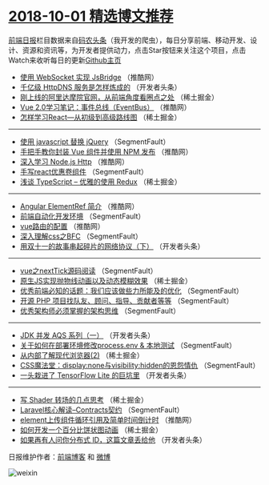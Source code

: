 # [2018-10-01 精选博文推荐](http://hao.caibaojian.com/date/2018/10/01)

[前端日报](http://caibaojian.com/c/news)栏目数据来自[码农头条](http://hao.caibaojian.com/)（我开发的爬虫），每日分享前端、移动开发、设计、资源和资讯等，为开发者提供动力，点击Star按钮来关注这个项目，点击Watch来收听每日的更新[Github主页](https://github.com/kujian/frontendDaily)
* [使用 WebSocket 实现 JsBridge](http://hao.caibaojian.com/87940.html) （推酷网）
* [千亿级 HttpDNS 服务是怎样炼成的](http://hao.caibaojian.com/87917.html) （开发者头条）
* [刚上线的阿里达摩院官网，从前端角度看圈点之处](http://hao.caibaojian.com/87904.html) （稀土掘金）
* [Vue 2.0学习笔记：事件总线（EventBus）](http://hao.caibaojian.com/87935.html) （推酷网）
* [怎样学习React—从初级到高级路线图](http://hao.caibaojian.com/87903.html) （稀土掘金）

***
* [使用 javascript 替换 jQuery](http://hao.caibaojian.com/87879.html) （SegmentFault）
* [手把手教你封装 Vue 组件并使用 NPM 发布](http://hao.caibaojian.com/87942.html) （推酷网）
* [深入学习 Node.js Http](http://hao.caibaojian.com/87944.html) （推酷网）
* [手写react优惠卷组件](http://hao.caibaojian.com/87893.html) （SegmentFault）
* [浅谈 TypeScript &#8211; 优雅的使用 Redux](http://hao.caibaojian.com/87901.html) （稀土掘金）

***
* [Angular ElementRef 简介](http://hao.caibaojian.com/87938.html) （推酷网）
* [前端自动化开发环境](http://hao.caibaojian.com/87896.html) （SegmentFault）
* [vue路由的配置](http://hao.caibaojian.com/87939.html) （推酷网）
* [深入理解css之BFC](http://hao.caibaojian.com/87897.html) （SegmentFault）
* [用双十一的故事串起碎片的网络协议（下）](http://hao.caibaojian.com/87920.html) （开发者头条）

***
* [vue之nextTick源码阅读](http://hao.caibaojian.com/87898.html) （SegmentFault）
* [原生JS实现抛物线动画以及动态模糊效果](http://hao.caibaojian.com/87899.html) （稀土掘金）
* [优秀前端必知的话题：我们应该做些力所能及的优化](http://hao.caibaojian.com/87880.html) （SegmentFault）
* [开源 PHP 项目找队友、顾问、指导、贡献者等等](http://hao.caibaojian.com/87891.html) （SegmentFault）
* [优秀架构师必须掌握的架构思维](http://hao.caibaojian.com/87881.html) （SegmentFault）

***
* [JDK 并发 AQS 系列（一）](http://hao.caibaojian.com/87923.html) （开发者头条）
* [关于如何在部署环境修改process.env &amp; 本地测试](http://hao.caibaojian.com/87892.html) （SegmentFault）
* [从内部了解现代浏览器(2)](http://hao.caibaojian.com/87905.html) （稀土掘金）
* [CSS魔法堂：display:none与visibility:hidden的恩怨情仇](http://hao.caibaojian.com/87883.html) （SegmentFault）
* [一头栽进了 TensorFlow Lite 的巨坑里](http://hao.caibaojian.com/87924.html) （开发者头条）

***
* [写 Shader 转场的几点思考](http://hao.caibaojian.com/87906.html) （稀土掘金）
* [Laravel核心解读&#8211;Contracts契约](http://hao.caibaojian.com/87884.html) （SegmentFault）
* [element上传组件循环引用及简单时间倒计时](http://hao.caibaojian.com/87937.html) （推酷网）
* [如何开发一个百分比饼状图动画](http://hao.caibaojian.com/87902.html) （稀土掘金）
* [如果再有人问你分布式 ID，这篇文章丢给他](http://hao.caibaojian.com/87915.html) （开发者头条）

日报维护作者：[前端博客](http://caibaojian.com/) 和 [微博](http://caibaojian.com/go/weibo)

![weixin](https://user-images.githubusercontent.com/3055447/38468989-651132ac-3b80-11e8-8e6b-15122322a9d7.png)